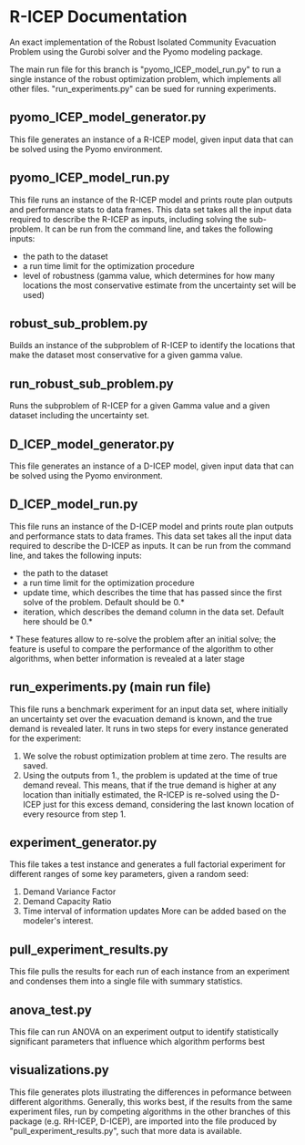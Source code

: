 # R-ICEP Documentation
An exact implementation of the Robust Isolated Community Evacuation Problem using the Gurobi solver and the Pyomo modeling package.

The main run file for this branch is "pyomo_ICEP_model_run.py" to run a single instance of the robust optimization problem, which implements all other files. "run_experiments.py" can be sued for running experiments. 

## pyomo_ICEP_model_generator.py
This file generates an instance of a R-ICEP model, given input data that can be solved using the Pyomo environment.

## pyomo_ICEP_model_run.py
This file runs an instance of the R-ICEP model and prints route plan outputs and performance stats to data frames.
This data set takes all the input data required to describe the R-ICEP as inputs, including solving the sub-problem. It can be run from the command line,
and takes the following inputs:
- the path to the dataset
- a run time limit for the optimization procedure
- level of robustness (gamma value, which determines for how many locations the most conservative estimate from the uncertainty set will be used)

## robust_sub_problem.py
Builds an instance of the subproblem of R-ICEP to identify the locations that make the dataset most conservative for a given gamma value. 

## run_robust_sub_problem.py
Runs the subproblem of R-ICEP for a given Gamma value and a given dataset including the uncertainty set. 

## D_ICEP_model_generator.py
This file generates an instance of a D-ICEP model, given input data that can be solved using the Pyomo environment.

## D_ICEP_model_run.py
This file runs an instance of the D-ICEP model and prints route plan outputs and performance stats to data frames.
This data set takes all the input data required to describe the D-ICEP as inputs. It can be run from the command line,
and takes the following inputs:
- the path to the dataset
- a run time limit for the optimization procedure
- update time, which describes the time that has passed since the first solve of the problem. Default should be 0.*
- iteration, which describes the demand column in the data set. Default here should be 0.*

\* These features allow to re-solve the problem after an initial solve; the feature is useful to compare the performance of the algorithm to other algorithms, when better information is revealed at a later stage

## run_experiments.py (main run file)
This file runs a benchmark experiment for an input data set, where initially an uncertainty set over the evacuation demand is known, and the true demand is revealed later. 
It runs in two steps for every instance generated for the experiment:
1. We solve the robust optimization problem at time zero. The results are saved.
2. Using the outputs from 1., the problem is updated at the time of true demand reveal. This means, that if the true demand is higher at any location than initially estimated, the R-ICEP is re-solved using the D-ICEP just for this excess demand, considering the last known location of every resource from step 1.

## experiment_generator.py
This file takes a test instance and generates a full factorial experiment for different ranges of some key parameters, given a random seed:
1. Demand Variance Factor
2. Demand Capacity Ratio
3. Time interval of information updates
   More can be added based on the modeler's interest.

## pull_experiment_results.py
This file pulls the results for each run of each instance from an experiment and condenses them into a single file with summary statistics.

## anova_test.py
This file can run ANOVA on an experiment output to identify statistically significant parameters that influence which algorithm performs best

## visualizations.py
This file generates plots illustrating the differences in peformance between different algorithms.
Generally, this works best, if the results from the same experiment files, run by competing algorithms in the other branches of this package
(e.g. RH-ICEP, D-ICEP), are imported into the file produced by "pull_experiment_results.py", such that more data is available. 


